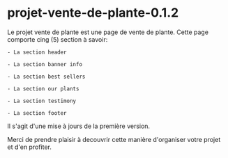 # projet-vente-de-plante-0.1.2

Le projet vente de plante est une page de vente de plante.
Cette page comporte cing (5) section à savoir: 

    - La section header 

    - La section banner info

    - La section best sellers

    - La section our plants

    - La section testimony

    - La section footer 

Il s'agit d'une mise à jours de la première version.

Merci de prendre plaisir à decouvrir cette manière d'organiser votre projet et d'en profiter.
        


